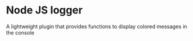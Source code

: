 # Node JS logger

A lightweight plugin that provides functions to display colored messages in the console